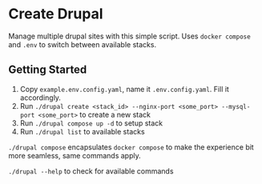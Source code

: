 # Create Drupal

Manage multiple drupal sites with this simple script. Uses `docker compose` and `.env` to switch between available stacks.


## Getting Started

1. Copy `example.env.config.yaml`, name it `.env.config.yaml`. Fill it accordingly.
1. Run `./drupal create <stack_id> --nginx-port <some_port> --mysql-port <some_port>` to create a new stack
1. Run `./drupal compose up -d` to setup stack
1. Run `./drupal list` to available stacks

`./drupal compose` encapsulates `docker compose` to make the experience bit more seamless, same commands apply.

`./drupal --help` to check for available commands
